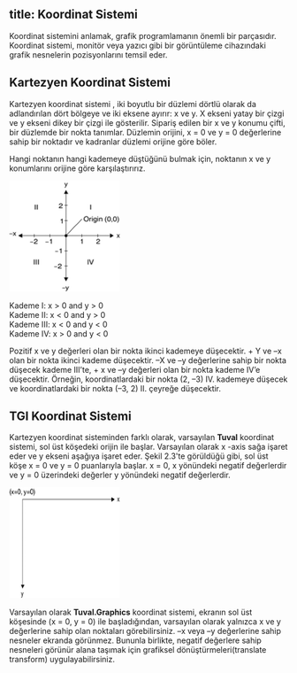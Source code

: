 title: Koordinat Sistemi
---
Koordinat sistemini anlamak, grafik programlamanın önemli bir parçasıdır. Koordinat sistemi, monitör veya yazıcı gibi bir görüntüleme cihazındaki grafik nesnelerin pozisyonlarını temsil eder.

## Kartezyen Koordinat Sistemi
Kartezyen koordinat sistemi , iki boyutlu bir düzlemi dörtlü olarak da adlandırılan dört bölgeye ve iki eksene ayırır: x ve y. X ekseni yatay bir çizgi ve y ekseni dikey bir çizgi ile gösterilir. Sipariş edilen bir x ve y konumu çifti, bir düzlemde bir nokta tanımlar. Düzlemin orijini, x = 0 ve y = 0 değerlerine sahip bir noktadır ve kadranlar düzlemi orijine göre böler.

Hangi noktanın hangi kademeye düştüğünü bulmak için, noktanın x ve y konumlarını orijine göre karşılaştırırız.

<img src="./images/cartesian.png" width="200" height="200" />

Kademe I: x > 0 and y > 0<br>
Kademe II: x < 0 and y > 0<br>
Kademe III: x < 0 and y < 0<br>
Kademe IV: x > 0 and y < 0<br>

Pozitif x ve y değerleri olan bir nokta ikinci kademeye düşecektir. + Y ve –x olan bir nokta ikinci kademe düşecektir. –X ve –y değerlerine sahip bir nokta düşecek kademe  III’te, + x ve –y değerleri olan bir nokta kademe IV’e düşecektir. Örneğin, koordinatlardaki bir nokta (2, –3) IV. kademeye düşecek ve
koordinatlardaki bir nokta (–3, 2) II. çeyreğe düşecektir.

## TGI Koordinat Sistemi

Kartezyen koordinat sisteminden farklı olarak, varsayılan **Tuval** koordinat sistemi, sol üst köşedeki orijin ile başlar. Varsayılan olarak x -axis
sağa işaret eder ve y ekseni aşağıya işaret eder. Şekil 2.3'te görüldüğü gibi, sol üst köşe x = 0 ve y = 0 puanlarıyla başlar.
x = 0, x yönündeki negatif değerlerdir ve y = 0 üzerindeki değerler y yönündeki negatif değerlerdir.

<img src="./images/tuval_coordinate.png" width="200" height="200" />

Varsayılan olarak **Tuval.Graphics** koordinat sistemi, ekranın sol üst köşesinde (x = 0, y = 0) ile başladığından, varsayılan olarak yalnızca x ve y değerlerine sahip olan noktaları görebilirsiniz. –x veya –y değerlerine sahip nesneler ekranda görünmez. Bununla birlikte, negatif değerlere sahip nesneleri görünür alana taşımak için grafiksel dönüştürmeleri(translate transform) uygulayabilirsiniz.
